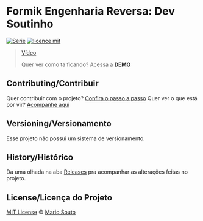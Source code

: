# Formik Engenharia Reversa: Dev Soutinho 

[![Série](https://img.shields.io/badge/DevSoutinho-Formik%20%23EngenhariaReversa-orange)](https://youtu.be/cMq6k7ymv2s)
[![licence mit](https://img.shields.io/badge/licence-MIT-blue.svg)](https://github.com/afonsopacifer/open-source-boilerplate/blob/master/LICENSE.md)

> [Vídeo](https://youtu.be/cMq6k7ymv2s)
> 
> Quer ver como ta ficando? Acessa a [**DEMO**](https://mariosouto.com/engenharia-reversa-formik/)

## Contributing/Contribuir
Quer contribuir com o projeto? [Confira o passo a passo](./CONTRIBUTING.md)
Quer ver o que está por vir? [Acompanhe aqui](https://github.com/omariosouto/engenharia-reversa-formik/projects)

## Versioning/Versionamento

Esse projeto não possui um sistema de versionamento.

## History/Histórico
Da uma olhada na aba [Releases](https://github.com/omariosouto/engenharia-reversa-formik/releases) pra acompanhar as alterações feitas no projeto.

## License/Licença do Projeto
[MIT License](./LICENSE.md) © [Mario Souto](http://mariosouto.com/)
